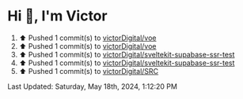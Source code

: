 <h1>Hi 👋, I'm Victor </h1>

<!--RECENT_ACTIVITY:start-->
1. ⬆️ Pushed 1 commit(s) to [victorDigital/voe](https://github.com/victorDigital/voe)<br>
2. ⬆️ Pushed 1 commit(s) to [victorDigital/voe](https://github.com/victorDigital/voe)<br>
3. ⬆️ Pushed 1 commit(s) to [victorDigital/sveltekit-supabase-ssr-test](https://github.com/victorDigital/sveltekit-supabase-ssr-test)<br>
4. ⬆️ Pushed 1 commit(s) to [victorDigital/sveltekit-supabase-ssr-test](https://github.com/victorDigital/sveltekit-supabase-ssr-test)<br>
5. ⬆️ Pushed 1 commit(s) to [victorDigital/SRC](https://github.com/victorDigital/SRC)<br>
<!--RECENT_ACTIVITY:end-->

<!--RECENT_ACTIVITY:last_update-->
Last Updated: Saturday, May 18th, 2024, 1:12:20 PM
<!--RECENT_ACTIVITY:last_update_end-->
